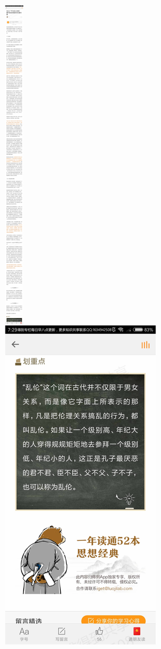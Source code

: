 ![](../../images/2017年11月/XY1115“不为五斗米折腰”背后的制度与伦理问题.jpg)
![](../../images/2017年11月/XY1115“不为五斗米折腰”背后的制度与伦理问题2.jpg)

